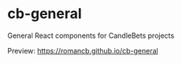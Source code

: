 # cb-general
General React components for CandleBets projects

Preview: https://romancb.github.io/cb-general